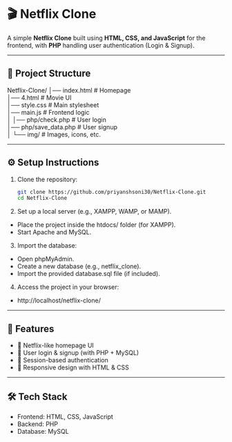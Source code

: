 # 🎬 Netflix Clone

A simple **Netflix Clone** built using **HTML, CSS, and JavaScript** for the frontend, with **PHP** handling user authentication (Login & Signup).

---

## 📂 Project Structure
Netflix-Clone/
│── index.html # Homepage <br/>
│── 4.html  # Movie UI<br/>
│── style.css # Main stylesheet<br/>
│── main.js # Frontend logic<br/>
│
│── php/check.php # User login<br/>
│── php/save_data.php # User signup<br/>
│
└── img/ # Images, icons, etc.

---

## ⚙️ Setup Instructions

1. Clone the repository:
   ```bash
   git clone https://github.com/priyanshsoni30/Netflix-Clone.git
   cd Netflix-Clone
   ```
2. Set up a local server (e.g., XAMPP, WAMP, or MAMP).

  - Place the project inside the htdocs/ folder (for XAMPP).<br/>
  - Start Apache and MySQL.

3. Import the database:

  - Open phpMyAdmin.<br/>
  - Create a new database (e.g., netflix_clone).<br/>
  - Import the provided database.sql file (if included).

4. Access the project in your browser:

  - http://localhost/netflix-clone/

---

## 🔑 Features
- 🎥 Netflix-like homepage UI<br/>
- 🔐 User login & signup (with PHP + MySQL)<br/>
- 👤 Session-based authentication<br/>
- 📱 Responsive design with HTML & CSS<br/>

---

## 🛠️ Tech Stack
  - Frontend: HTML, CSS, JavaScript<br/>
  - Backend: PHP<br/>
  - Database: MySQL
